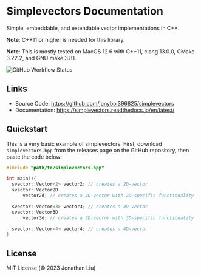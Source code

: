 # Simplevectors Documentation

Simple, embeddable, and extendable vector implementations in C++.

**Note**: C++11 or higher is needed for this library.

**Note**: This is mostly tested on MacOS 12.6 with C++11, clang 13.0.0, CMake 3.22.2, and GNU make 3.81.

![GitHub Workflow Status](https://img.shields.io/github/actions/workflow/status/jonyboi396825/simplevectors/test.yml)

## Links

- Source Code: <https://github.com/jonyboi396825/simplevectors>
- Documentation: <https://simplevectors.readthedocs.io/en/latest/>

## Quickstart

This is a very basic example of simplevectors. First, download `simplevectors.hpp` from the releases page on the GitHub repository, then paste the code below:

```cpp
#include "path/to/simplevectors.hpp"

int main(){
  svector::Vector<2> vector2; // creates a 2D-vector
  svector::Vector2D
      vector2d; // creates a 2D-vector with 2D-specific functionality

  svector::Vector<3> vector3; // creates a 3D-vector
  svector::Vector3D
      vector3d; // creates a 3D-vector with 3D-specific functionality

  svector::Vector<4> vector4; // creates a 4D-vector
}
```

## License

MIT License (© 2023 Jonathan Liu)


